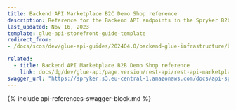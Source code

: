 ```yaml
---
title: Backend API Marketplace B2C Demo Shop reference
description: Reference for the Backend API endpoints in the Spryker B2C Demo Shop Marketplace.
last_updated: Nov 16, 2023
template: glue-api-storefront-guide-template
redirect_from:
- /docs/scos/dev/glue-api-guides/202404.0/backend-glue-infrastructure/backend-api-marketplace-b2c-demo-shop-reference.html

related:
  - title: Backend API Marketplace B2B Demo Shop reference
    link: docs/dg/dev/glue-api/page.version/rest-api/rest-api-marketplace-b2b-demo-shop-reference.html
swagger_url: "https://spryker.s3.eu-central-1.amazonaws.com/docs/api-specs/b2c_marketplace_backend_api.json"
---
```


{% include api-references-swagger-block.md %}
